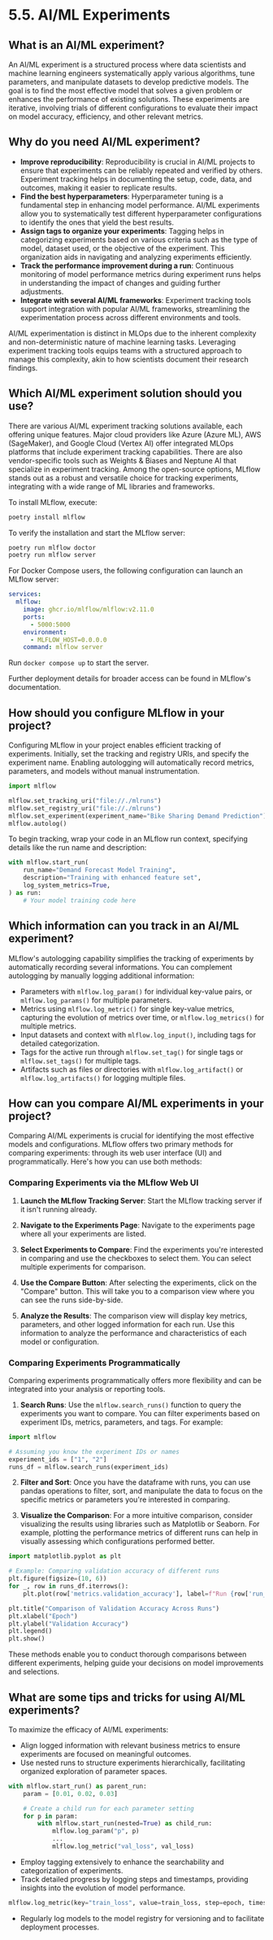 # 5.5. AI/ML Experiments

## What is an AI/ML experiment?

An AI/ML experiment is a structured process where data scientists and machine learning engineers systematically apply various algorithms, tune parameters, and manipulate datasets to develop predictive models. The goal is to find the most effective model that solves a given problem or enhances the performance of existing solutions. These experiments are iterative, involving trials of different configurations to evaluate their impact on model accuracy, efficiency, and other relevant metrics.

## Why do you need AI/ML experiment?

- **Improve reproducibility**: Reproducibility is crucial in AI/ML projects to ensure that experiments can be reliably repeated and verified by others. Experiment tracking helps in documenting the setup, code, data, and outcomes, making it easier to replicate results.
- **Find the best hyperparameters**: Hyperparameter tuning is a fundamental step in enhancing model performance. AI/ML experiments allow you to systematically test different hyperparameter configurations to identify the ones that yield the best results.
- **Assign tags to organize your experiments**: Tagging helps in categorizing experiments based on various criteria such as the type of model, dataset used, or the objective of the experiment. This organization aids in navigating and analyzing experiments efficiently.
- **Track the performance improvement during a run**: Continuous monitoring of model performance metrics during experiment runs helps in understanding the impact of changes and guiding further adjustments.
- **Integrate with several AI/ML frameworks**: Experiment tracking tools support integration with popular AI/ML frameworks, streamlining the experimentation process across different environments and tools.

AI/ML experimentation is distinct in MLOps due to the inherent complexity and non-deterministic nature of machine learning tasks. Leveraging experiment tracking tools equips teams with a structured approach to manage this complexity, akin to how scientists document their research findings.

## Which AI/ML experiment solution should you use?

There are various AI/ML experiment tracking solutions available, each offering unique features. Major cloud providers like Azure (Azure ML), AWS (SageMaker), and Google Cloud (Vertex AI) offer integrated MLOps platforms that include experiment tracking capabilities. There are also vendor-specific tools such as Weights & Biases and Neptune AI that specialize in experiment tracking. Among the open-source options, MLflow stands out as a robust and versatile choice for tracking experiments, integrating with a wide range of ML libraries and frameworks.

To install MLflow, execute:

```bash
poetry install mlflow
```

To verify the installation and start the MLflow server:

```bash
poetry run mlflow doctor
poetry run mlflow server
```

For Docker Compose users, the following configuration can launch an MLflow server:

```yaml
services:
  mlflow:
    image: ghcr.io/mlflow/mlflow:v2.11.0
    ports:
      - 5000:5000
    environment:
      - MLFLOW_HOST=0.0.0.0
    command: mlflow server
```

Run `docker compose up` to start the server.

Further deployment details for broader access can be found in MLflow's documentation.

## How should you configure MLflow in your project?

Configuring MLflow in your project enables efficient tracking of experiments. Initially, set the tracking and registry URIs, and specify the experiment name. Enabling autologging will automatically record metrics, parameters, and models without manual instrumentation.

```python
import mlflow

mlflow.set_tracking_uri("file://./mlruns")
mlflow.set_registry_uri("file://./mlruns")
mlflow.set_experiment(experiment_name="Bike Sharing Demand Prediction")
mlflow.autolog()
```

To begin tracking, wrap your code in an MLflow run context, specifying details like the run name and description:

```python
with mlflow.start_run(
    run_name="Demand Forecast Model Training",
    description="Training with enhanced feature set",
    log_system_metrics=True,
) as run:
    # Your model training code here
```

## Which information can you track in an AI/ML experiment?

MLflow's autologging capability simplifies the tracking of experiments by automatically recording several informations. You can complement autologging by manually logging additional information:

- Parameters with `mlflow.log_param()` for individual key-value pairs, or `mlflow.log_params()` for multiple parameters.
- Metrics using `mlflow.log_metric()` for single key-value metrics, capturing the evolution of metrics over time, or `mlflow.log_metrics()` for multiple metrics.
- Input datasets and context with `mlflow.log_input()`, including tags for detailed categorization.
- Tags for the active run through `mlflow.set_tag()` for single tags or `mlflow.set_tags()` for multiple tags.
- Artifacts such as files or directories with `mlflow.log_artifact()` or `mlflow.log_artifacts()` for logging multiple files.

## How can you compare AI/ML experiments in your project?

Comparing AI/ML experiments is crucial for identifying the most effective models and configurations. MLflow offers two primary methods for comparing experiments: through its web user interface (UI) and programmatically. Here's how you can use both methods:

### Comparing Experiments via the MLflow Web UI

1. **Launch the MLflow Tracking Server**: Start the MLflow tracking server if it isn't running already.

2. **Navigate to the Experiments Page**: Navigate to the experiments page where all your experiments are listed.

3. **Select Experiments to Compare**: Find the experiments you're interested in comparing and use the checkboxes to select them. You can select multiple experiments for comparison.

4. **Use the Compare Button**: After selecting the experiments, click on the "Compare" button. This will take you to a comparison view where you can see the runs side-by-side.

5. **Analyze the Results**: The comparison view will display key metrics, parameters, and other logged information for each run. Use this information to analyze the performance and characteristics of each model or configuration.

### Comparing Experiments Programmatically

Comparing experiments programmatically offers more flexibility and can be integrated into your analysis or reporting tools.

1. **Search Runs**: Use the `mlflow.search_runs()` function to query the experiments you want to compare. You can filter experiments based on experiment IDs, metrics, parameters, and tags. For example:

```python
import mlflow

# Assuming you know the experiment IDs or names
experiment_ids = ["1", "2"]
runs_df = mlflow.search_runs(experiment_ids)
```

2. **Filter and Sort**: Once you have the dataframe with runs, you can use pandas operations to filter, sort, and manipulate the data to focus on the specific metrics or parameters you're interested in comparing.

3. **Visualize the Comparison**: For a more intuitive comparison, consider visualizing the results using libraries such as Matplotlib or Seaborn. For example, plotting the performance metrics of different runs can help in visually assessing which configurations performed better.


```python
import matplotlib.pyplot as plt

# Example: Comparing validation accuracy of different runs
plt.figure(figsize=(10, 6))
for _, row in runs_df.iterrows():
    plt.plot(row['metrics.validation_accuracy'], label=f"Run {row['run_id'][:7]}")

plt.title("Comparison of Validation Accuracy Across Runs")
plt.xlabel("Epoch")
plt.ylabel("Validation Accuracy")
plt.legend()
plt.show()
```

These methods enable you to conduct thorough comparisons between different experiments, helping guide your decisions on model improvements and selections.

## What are some tips and tricks for using AI/ML experiments?

To maximize the efficacy of AI/ML experiments:

- Align logged information with relevant business metrics to ensure experiments are focused on meaningful outcomes.
- Use nested runs to structure experiments hierarchically, facilitating organized exploration of parameter spaces.
```python
with mlflow.start_run() as parent_run:
    param = [0.01, 0.02, 0.03]

    # Create a child run for each parameter setting
    for p in param:
        with mlflow.start_run(nested=True) as child_run:
            mlflow.log_param("p", p)
            ...
            mlflow.log_metric("val_loss", val_loss)
```
- Employ tagging extensively to enhance the searchability and categorization of experiments.
- Track detailed progress by logging steps and timestamps, providing insights into the evolution of model performance.
```python
mlflow.log_metric(key="train_loss", value=train_loss, step=epoch, timestamp=now)
```
- Regularly log models to the model registry for versioning and to facilitate deployment processes.